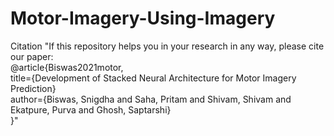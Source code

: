 <h1>Motor-Imagery-Using-Imagery</h1>
Citation
  "If this repository helps you in your research in any way, please cite our paper:</br>
  @article{Biswas2021motor,</br>
  title={Development of Stacked Neural Architecture for Motor Imagery Prediction}</br>
  author={Biswas, Snigdha and Saha, Pritam and Shivam, Shivam and Ekatpure, Purva and Ghosh, Saptarshi}</br>
  }"


